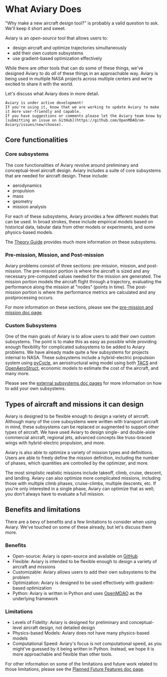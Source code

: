 # What Aviary Does

"Why make a new aircraft design tool?" is probably a valid question to ask.
We'll keep it short and sweet.

Aviary is an *open-source* tool that allows users to:

- design aircraft and optimize trajectories simultaneously
- add their own custom subsystems
- use gradient-based optimization effectively

While there are other tools that can do some of these things, we've designed Aviary to do *all* of these things in an approachable way.
Aviary is being used in multiple NASA projects across multiple centers and we're excited to share it with the world.

Let's discuss what Aviary does in more detail.

```{warning}
Aviary is under active development!
If you're using it, know that we are working to update Aviary to make it more user-friendly and capable.
If you have suggestions or comments please let the Aviary team know by [submitting an issue on GitHub](https://github.com/OpenMDAO/om-Aviary/issues/new/choose).
```

## Core functionalities

### Core subsystems

The core functionalities of Aviary revolve around preliminary and conceptual-level aircraft design.
Aviary includes a suite of core subsystems that are needed for aircraft design.
These include:

- aerodynamics
- propulsion
- mass
- geometry
- mission analysis

For each of these subsystems, Aviary provides a few different models that can be used.
In broad strokes, these include empirical models based on historical data, tabular data from other models or experiments, and some physics-based models.

The [Theory Guide](../theory_guide/intro) provides much more information on these subsystems.

### Pre-mission, Mission, and Post-mission

Aviary problems consist of three sections: pre-mission, mission, and post-mission.
The pre-mission portion is where the aircraft is sized and any necessary pre-computed values needed for the mission are generated.
The mission portion models the aircraft flight through a trajectory, evaluating the performance along the mission at "nodes" (points in time).
The post-mission portion is where the performance metrics are calculated and any postprocessing occurs.

For more information on these sections, please see the [pre-mission and mission doc page](../user_guide/pre_mission_and_mission).

### Custom Subsystems

One of the main goals of Aviary is to allow users to add their own custom subsystems.
The point is to make this as easy as possible while providing enough flexibility for complicated subsystems to be added to Aviary problems.
We have already made quite a few subsystems for projects internal to NASA.
These subsystems include a hybrid-electric propulsion system using [pyCycle](https://github.com/OpenMDAO/pyCycle), an aerostructural wing model using both [TACS](https://github.com/smdogroup/tacs) and [OpenAeroStruct](https://github.com/mdolab/OpenAeroStruct/), economic models to estimate the cost of the aircraft, and many more.

Please see the [external subsystems doc pages](../user_guide/subsystems) for more information on how to add your own subsystems.

## Types of aircraft and missions it can design

Aviary is designed to be flexible enough to design a variety of aircraft.
Although many of the core subsystems were written with transport aircraft in mind, these subsystems can be replaced or augmented to support other types of aircraft.
We have used Aviary to design single- and double-aisle commercial aircraft, regional jets, advanced concepts like truss-braced wings with hybrid-electric propulsion, and more.

Aviary is also able to optimize a variety of mission types and definitions.
Users are able to freely define the mission definition, including the number of phases, which quantities are controlled by the optimizer, and more.

The most simplistic realistic missions include takeoff, climb, cruise, descent, and landing.
Aviary can also optimize more complicated missions, including those with multiple climb phases, cruise-climbs, multiple descents, etc.
If you're only interested in a single phase, Aviary can optimize that as well; you don't always have to evaluate a full mission.

## Benefits and limitations

There are a bevy of benefits and a few limitations to consider when using Aviary.
We've touched on some of these already, but let's discuss them more.

### Benefits

- Open-source: Aviary is open-source and available on [GitHub](https://github.com/OpenMDAO/om-Aviary)
- Flexible: Aviary is intended to be flexible enough to design a variety of aircraft and missions
- Customizable: Aviary allows users to add their own subsystems to the problem
- Optimization: Aviary is designed to be used effectively with gradient-based optimization
- Python: Aviary is written in Python and uses [OpenMDAO](https://openmdao.org/) as the underlying framework

### Limitations

- Levels of Fidelity: Aviary is designed for preliminary and conceptual-level aircraft design, not detailed design
- Physics-based Models: Aviary does not have many physics-based models
- Computational Speed: Aviary's focus is not computational speed, as you might've guessed by it being written in Python. Instead, we hope it is more approachable and flexible than other tools.

For other information on some of the limitations and future work related to those limitations, please see the [Planned Future Features doc page](../misc_resources/planned_future_features).
